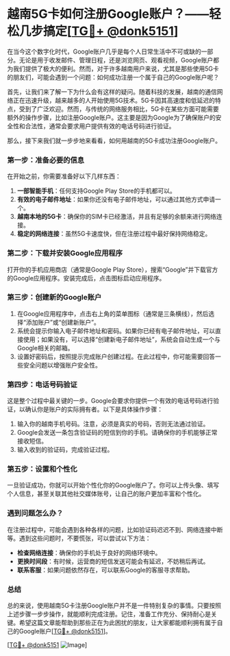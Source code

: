 # 越南5G卡如何注册Google账户？——轻松几步搞定[[TG💪+ @donk5151](https://t.me/s/donk5151)]

在当今这个数字化时代，Google账户几乎是每个人日常生活中不可或缺的一部分。无论是用于收发邮件、管理日程，还是浏览网页、观看视频，Google账户都为我们提供了极大的便利。然而，对于许多越南用户来说，尤其是那些使用5G卡的朋友们，可能会遇到一个问题：如何成功注册一个属于自己的Google账户呢？

首先，让我们来了解一下为什么会有这样的疑问。随着科技的发展，越南的通信网络正在迅速升级，越来越多的人开始使用5G技术。5G卡因其高速度和低延迟的特点，受到了广泛欢迎。然而，与传统的网络服务相比，5G卡在某些方面可能需要额外的操作步骤，比如注册Google账户。这主要是因为Google为了确保账户的安全性和合法性，通常会要求用户提供有效的电话号码进行验证。

那么，接下来我们就一步步地来看看，如何用越南的5G卡成功注册Google账户。

### 第一步：准备必要的信息

在开始之前，你需要准备好以下几样东西：

1. **一部智能手机**：任何支持Google Play Store的手机都可以。
2. **有效的电子邮件地址**：如果你还没有电子邮件地址，可以通过其他方式申请一个。
3. **越南本地的5G卡**：确保你的SIM卡已经激活，并且有足够的余额来进行网络连接。
4. **稳定的网络连接**：虽然5G卡速度快，但在注册过程中最好保持网络稳定。

### 第二步：下载并安装Google应用程序

打开你的手机应用商店（通常是Google Play Store），搜索“Google”并下载官方的Google应用程序。安装完成后，点击图标启动应用程序。

### 第三步：创建新的Google账户

1. 在Google应用程序中，点击右上角的菜单图标（通常是三条横线），然后选择“添加账户”或“创建新账户”。
2. 系统会提示你输入电子邮件地址和密码。如果你已经有电子邮件地址，可以直接使用；如果没有，可以选择“创建新电子邮件地址”，系统会自动生成一个与Google相关的邮箱。
3. 设置好密码后，按照提示完成账户创建过程。在此过程中，你可能需要回答一些安全问题以增强账户安全性。

### 第四步：电话号码验证

这是整个过程中最关键的一步。Google会要求你提供一个有效的电话号码进行验证，以确认你是账户的实际拥有者。以下是具体操作步骤：

1. 输入你的越南手机号码。注意，必须是真实的号码，否则无法通过验证。
2. Google会发送一条包含验证码的短信到你的手机。请确保你的手机能够正常接收短信。
3. 输入收到的验证码，完成验证过程。

### 第五步：设置和个性化

一旦验证成功，你就可以开始个性化你的Google账户了。你可以上传头像、填写个人信息，甚至关联其他社交媒体账号，让自己的账户更加丰富和个性化。

### 遇到问题怎么办？

在注册过程中，可能会遇到各种各样的问题，比如验证码迟迟不到、网络连接中断等。遇到这些问题时，不要慌张，可以尝试以下方法：

- **检查网络连接**：确保你的手机处于良好的网络环境中。
- **更换时间段**：有时候，运营商的短信发送可能会有延迟，不妨稍后再试。
- **联系客服**：如果问题依然存在，可以联系Google的客服寻求帮助。

### 总结

总的来说，使用越南5G卡注册Google账户并不是一件特别复杂的事情。只要按照上述步骤一步步操作，就能顺利完成注册。记住，准备工作充分、保持耐心是关键。希望这篇文章能帮助到那些正在为此困扰的朋友，让大家都能顺利拥有属于自己的Google账户[[TG💪+ @donk5151](https://t.me/s/donk5151)]。

[[TG💪+ @donk5151](https://t.me/s/donk5151) ![Image](https://i.postimg.cc/rwNCRYN7/Snipaste-2025-04-30-17-27-05.png)]
